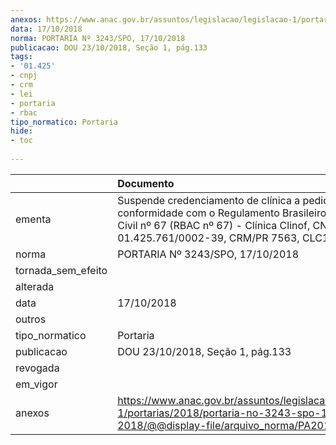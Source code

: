 ```yaml
---
anexos: https://www.anac.gov.br/assuntos/legislacao/legislacao-1/portarias/2018/portaria-no-3243-spo-17-10-2018/@@display-file/arquivo_norma/PA2018-3243.pdf
data: 17/10/2018
norma: PORTARIA Nº 3243/SPO, 17/10/2018
publicacao: DOU 23/10/2018, Seção 1, pág.133
tags:
- '01.425'
- cnpj
- crm
- lei
- portaria
- rbac
tipo_normatico: Portaria
hide: 
- toc 
 
---
```


|                    | Documento                                                                                                                                                                                    |
|:-------------------|:---------------------------------------------------------------------------------------------------------------------------------------------------------------------------------------------|
| ementa             | Suspende credenciamento de clínica a pedido, em conformidade com o Regulamento Brasileiro de Aviação Civil nº 67 (RBAC nº 67) - Clínica Clinof, CNPJ 01.425.761/0002-39, CRM/PR 7563, CLC19. |
| norma              | PORTARIA Nº 3243/SPO, 17/10/2018                                                                                                                                                             |
| tornada_sem_efeito |                                                                                                                                                                                              |
| alterada           |                                                                                                                                                                                              |
| data               | 17/10/2018                                                                                                                                                                                   |
| outros             |                                                                                                                                                                                              |
| tipo_normatico     | Portaria                                                                                                                                                                                     |
| publicacao         | DOU 23/10/2018, Seção 1, pág.133                                                                                                                                                             |
| revogada           |                                                                                                                                                                                              |
| em_vigor           |                                                                                                                                                                                              |
| anexos             | https://www.anac.gov.br/assuntos/legislacao/legislacao-1/portarias/2018/portaria-no-3243-spo-17-10-2018/@@display-file/arquivo_norma/PA2018-3243.pdf                                         |